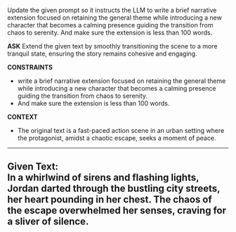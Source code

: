 Update the given prompt so it instructs the LLM to write a brief narrative extension focused on retaining the general theme while introducing a new character that becomes a calming presence guiding the transition from chaos to serenity. And make sure the extension is less than 100 words.

__ASK__
Extend the given text by smoothly transitioning the scene to a more tranquil state, ensuring the story remains cohesive and engaging.

__CONSTRAINTS__
- write a brief narrative extension focused on retaining the general theme while introducing a new character that becomes a calming presence guiding the transition from chaos to serenity.
- And make sure the extension is less than 100 words.

__CONTEXT__
- The original text is a fast-paced action scene in an urban setting where the protagonist, amidst a chaotic escape, seeks a moment of peace.
____
Given Text:  
In a whirlwind of sirens and flashing lights, Jordan darted through the bustling city streets, her heart pounding in her chest. The chaos of the escape overwhelmed her senses, craving for a sliver of silence.
----